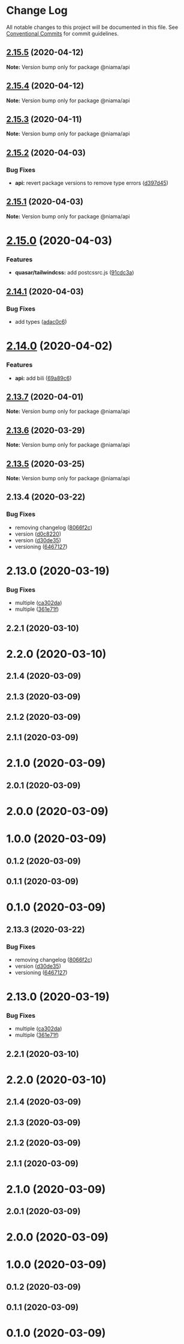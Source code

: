# Change Log

All notable changes to this project will be documented in this file.
See [Conventional Commits](https://conventionalcommits.org) for commit guidelines.

## [2.15.5](https://github.com/niama-strategies/niama/compare/@niama/api@2.15.4...@niama/api@2.15.5) (2020-04-12)

**Note:** Version bump only for package @niama/api





## [2.15.4](https://github.com/niama-strategies/niama/compare/@niama/api@2.15.3...@niama/api@2.15.4) (2020-04-12)

**Note:** Version bump only for package @niama/api





## [2.15.3](https://github.com/niama-strategies/niama/compare/@niama/api@2.15.2...@niama/api@2.15.3) (2020-04-11)

**Note:** Version bump only for package @niama/api





## [2.15.2](https://github.com/niama-strategies/niama/compare/@niama/api@2.15.1...@niama/api@2.15.2) (2020-04-03)


### Bug Fixes

* **api:** revert package versions to remove type errors ([d397d45](https://github.com/niama-strategies/niama/commit/d397d457706aee41cbba68025f4bb25b1003106c))





## [2.15.1](https://github.com/niama-strategies/niama/compare/@niama/api@2.15.0...@niama/api@2.15.1) (2020-04-03)

**Note:** Version bump only for package @niama/api





# [2.15.0](https://github.com/niama-strategies/niama/compare/@niama/api@2.14.1...@niama/api@2.15.0) (2020-04-03)


### Features

* **quasar/tailwindcss:** add postcssrc.js ([91cdc3a](https://github.com/niama-strategies/niama/commit/91cdc3a1e8e6c1e35942cf344530054e60743b0b))





## [2.14.1](https://github.com/niama-strategies/niama/compare/@niama/api@2.14.0...@niama/api@2.14.1) (2020-04-03)


### Bug Fixes

* add types ([adac0c6](https://github.com/niama-strategies/niama/commit/adac0c6c691096284b8048632e6f9eb927e30e38))





# [2.14.0](https://github.com/niama-strategies/niama/compare/@niama/api@2.13.7...@niama/api@2.14.0) (2020-04-02)


### Features

* **api:** add bili ([69a89c6](https://github.com/niama-strategies/niama/commit/69a89c6c84e3c93335b9b9adfd7a12b3dc1f967a))





## [2.13.7](https://github.com/niama-strategies/niama/compare/@niama/api@2.13.6...@niama/api@2.13.7) (2020-04-01)

**Note:** Version bump only for package @niama/api





## [2.13.6](https://github.com/niama-strategies/niama/compare/@niama/api@2.13.5...@niama/api@2.13.6) (2020-03-29)

**Note:** Version bump only for package @niama/api





## [2.13.5](https://github.com/niama-strategies/niama/compare/@niama/api@2.13.4...@niama/api@2.13.5) (2020-03-25)

**Note:** Version bump only for package @niama/api





## 2.13.4 (2020-03-22)


### Bug Fixes

* removing changelog ([8066f2c](https://github.com/niama-strategies/niama/commit/8066f2c143a8e93600d5dab4ab313501e81f7a82))
* version ([d0c8220](https://github.com/niama-strategies/niama/commit/d0c822081680fe0106ebe9b8dd30ce769d102759))
* version ([d30de35](https://github.com/niama-strategies/niama/commit/d30de355da29ccd03916cddcd532e543e5906d0d))
* versioning ([6467127](https://github.com/niama-strategies/niama/commit/6467127550c6c1bfbc0d43ab4d83906695d9d732))



# 2.13.0 (2020-03-19)


### Bug Fixes

* multiple ([ca302da](https://github.com/niama-strategies/niama/commit/ca302da3ce4d56964595287d74e7f1d1761451f1))
* multiple ([361e71f](https://github.com/niama-strategies/niama/commit/361e71f9caafeda407deafd47d0980cc7bb4c3bb))



## 2.2.1 (2020-03-10)



# 2.2.0 (2020-03-10)



## 2.1.4 (2020-03-09)



## 2.1.3 (2020-03-09)



## 2.1.2 (2020-03-09)



## 2.1.1 (2020-03-09)



# 2.1.0 (2020-03-09)



## 2.0.1 (2020-03-09)



# 2.0.0 (2020-03-09)



# 1.0.0 (2020-03-09)



## 0.1.2 (2020-03-09)



## 0.1.1 (2020-03-09)



# 0.1.0 (2020-03-09)





## 2.13.3 (2020-03-22)


### Bug Fixes

* removing changelog ([8066f2c](https://github.com/niama-strategies/niama/commit/8066f2c143a8e93600d5dab4ab313501e81f7a82))
* version ([d30de35](https://github.com/niama-strategies/niama/commit/d30de355da29ccd03916cddcd532e543e5906d0d))
* versioning ([6467127](https://github.com/niama-strategies/niama/commit/6467127550c6c1bfbc0d43ab4d83906695d9d732))



# 2.13.0 (2020-03-19)


### Bug Fixes

* multiple ([ca302da](https://github.com/niama-strategies/niama/commit/ca302da3ce4d56964595287d74e7f1d1761451f1))
* multiple ([361e71f](https://github.com/niama-strategies/niama/commit/361e71f9caafeda407deafd47d0980cc7bb4c3bb))



## 2.2.1 (2020-03-10)



# 2.2.0 (2020-03-10)



## 2.1.4 (2020-03-09)



## 2.1.3 (2020-03-09)



## 2.1.2 (2020-03-09)



## 2.1.1 (2020-03-09)



# 2.1.0 (2020-03-09)



## 2.0.1 (2020-03-09)



# 2.0.0 (2020-03-09)



# 1.0.0 (2020-03-09)



## 0.1.2 (2020-03-09)



## 0.1.1 (2020-03-09)



# 0.1.0 (2020-03-09)
